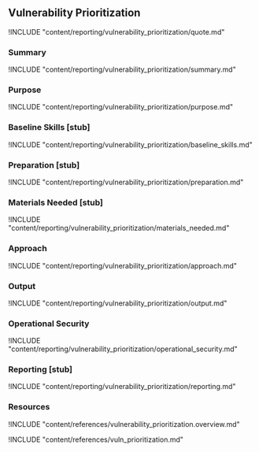 ## Vulnerability Prioritization

!INCLUDE "content/reporting/vulnerability_prioritization/quote.md"

### Summary

!INCLUDE "content/reporting/vulnerability_prioritization/summary.md"

### Purpose

!INCLUDE "content/reporting/vulnerability_prioritization/purpose.md"

### Baseline Skills [stub]

!INCLUDE "content/reporting/vulnerability_prioritization/baseline_skills.md"

### Preparation [stub]

!INCLUDE "content/reporting/vulnerability_prioritization/preparation.md"

### Materials Needed [stub]

!INCLUDE "content/reporting/vulnerability_prioritization/materials_needed.md"

### Approach

!INCLUDE "content/reporting/vulnerability_prioritization/approach.md"

### Output

!INCLUDE "content/reporting/vulnerability_prioritization/output.md"

### Operational Security

!INCLUDE "content/reporting/vulnerability_prioritization/operational_security.md"

### Reporting [stub]

!INCLUDE "content/reporting/vulnerability_prioritization/reporting.md"

### Resources

!INCLUDE "content/references/vulnerability_prioritization.overview.md"

!INCLUDE "content/references/vuln_prioritization.md"
